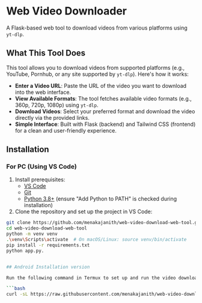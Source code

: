 # Web Video Downloader

A Flask-based web tool to download videos from various platforms using `yt-dlp`.

## What This Tool Does

This tool allows you to download videos from supported platforms (e.g., YouTube, Pornhub, or any site supported by `yt-dlp`). Here's how it works:

- **Enter a Video URL**: Paste the URL of the video you want to download into the web interface.
- **View Available Formats**: The tool fetches available video formats (e.g., 360p, 720p, 1080p) using `yt-dlp`.
- **Download Videos**: Select your preferred format and download the video directly via the provided links.
- **Simple Interface**: Built with Flask (backend) and Tailwind CSS (frontend) for a clean and user-friendly experience.

## Installation

### For PC (Using VS Code)

1. Install prerequisites:
   - [VS Code](https://code.visualstudio.com)
   - [Git](https://git-scm.com)
   - [Python 3.8+](https://www.python.org) (ensure "Add Python to PATH" is checked during installation)
2. Clone the repository and set up the project in VS Code:

```bash
git clone https://github.com/menakajanith/web-video-download-web-tool.git
cd web-video-download-web-tool
python -m venv venv
.\venv\Scripts\activate  # On macOS/Linux: source venv/bin/activate
pip install -r requirements.txt
python app.py.


## Android Installation version

Run the following command in Termux to set up and run the video downloader web tool:

```bash
curl -sL https://raw.githubusercontent.com/menakajanith/web-video-download-web-tool/main/setup_and_run.sh | bash
